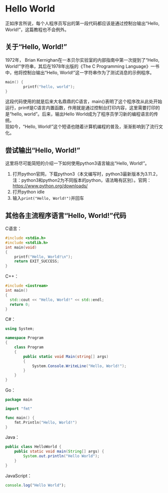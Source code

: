 # Hello World
正如序言所说，每个人程序员写出的第一段代码都应该是通过控制台输出“Hello, World!”，这篇教程也不会例外。  
## 关于“Hello, World!”
1972年， Brian Kernighan在一本贝尔实验室的内部指南中第一次提到了“Hello, World!”字符串，其后在1978年出版的《The C Programming Language》一书中，他将控制台输出“Hello, World!”这一字符串作为了测试消息的示例程序。  

```C
main() {
        printf("hello, world");
}
```
这段代码使用的就是后来大名鼎鼎的C语言，main()表明了这个程序改从此处开始运行，printf是C语言内置函数，作用就是通过控制台打印内容，这里需要打印的是“hello, world”。后来，输出Hello World成为了程序员学习新的编程语言的传统。  
现如今，“Hello, World!”这个短语也随着计算机编程的普及，渐渐影响到了流行文化。  
## 尝试输出“Hello, World!”
这里将尽可能简短的介绍一下如何使用python3语言输出“Hello, World!”。  
1. 打开python官网，下载python3（本文编写时，python3最新版本为3.11.2，注：python3和python2为不同版本的python，语法略有区别）。官网：https://www.python.org/downloads/  
2. 打开python idle  
3. 输入`print("Hello, World!")`并回车  
## 其他各主流程序语言“Hello, World!”代码
C语言：  

```C
#include <stdio.h>
#include <stdlib.h>
int main(void)
{
    printf("Hello, World!\n");
    return EXIT_SUCCESS;
}
```

C++：  

```C++
#include <iostream>
int main()
{
  std::cout << "Hello, World!" << std::endl;
  return 0;
}
```

C#：  

```C#
using System;

namespace Program 
{
    class Program
    { 
        public static void Main(string[] args)
        {
            System.Console.WriteLine("Hello, World!");
        }
    }
}
```

Go：  

```Go
package main

import "fmt"

func main() {
    fmt.Println("Hello, World!")
}
```

Java：  

```Java
public class HelloWorld {
    public static void main(String[] args) {
        System.out.println("Hello World");
    }
}
```

JavaScript：  

```JavaScript
console.log("Hello World");
```


